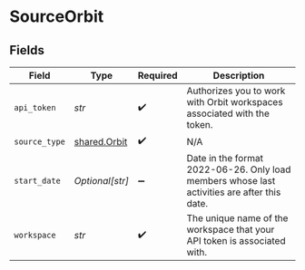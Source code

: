 # SourceOrbit


## Fields

| Field                                                                                       | Type                                                                                        | Required                                                                                    | Description                                                                                 |
| ------------------------------------------------------------------------------------------- | ------------------------------------------------------------------------------------------- | ------------------------------------------------------------------------------------------- | ------------------------------------------------------------------------------------------- |
| `api_token`                                                                                 | *str*                                                                                       | :heavy_check_mark:                                                                          | Authorizes you to work with Orbit workspaces associated with the token.                     |
| `source_type`                                                                               | [shared.Orbit](../../models/shared/orbit.md)                                                | :heavy_check_mark:                                                                          | N/A                                                                                         |
| `start_date`                                                                                | *Optional[str]*                                                                             | :heavy_minus_sign:                                                                          | Date in the format 2022-06-26. Only load members whose last activities are after this date. |
| `workspace`                                                                                 | *str*                                                                                       | :heavy_check_mark:                                                                          | The unique name of the workspace that your API token is associated with.                    |